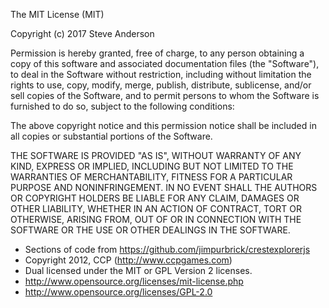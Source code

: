 The MIT License (MIT)

Copyright (c) 2017 Steve Anderson

Permission is hereby granted, free of charge, to any person obtaining a copy
of this software and associated documentation files (the "Software"), to deal
in the Software without restriction, including without limitation the rights
to use, copy, modify, merge, publish, distribute, sublicense, and/or sell
copies of the Software, and to permit persons to whom the Software is
furnished to do so, subject to the following conditions:

The above copyright notice and this permission notice shall be included in all
copies or substantial portions of the Software.

THE SOFTWARE IS PROVIDED "AS IS", WITHOUT WARRANTY OF ANY KIND, EXPRESS OR
IMPLIED, INCLUDING BUT NOT LIMITED TO THE WARRANTIES OF MERCHANTABILITY,
FITNESS FOR A PARTICULAR PURPOSE AND NONINFRINGEMENT. IN NO EVENT SHALL THE
AUTHORS OR COPYRIGHT HOLDERS BE LIABLE FOR ANY CLAIM, DAMAGES OR OTHER
LIABILITY, WHETHER IN AN ACTION OF CONTRACT, TORT OR OTHERWISE, ARISING FROM,
OUT OF OR IN CONNECTION WITH THE SOFTWARE OR THE USE OR OTHER DEALINGS IN THE
SOFTWARE.

 * Sections of code from https://github.com/jimpurbrick/crestexplorerjs
 *  Copyright 2012, CCP (http://www.ccpgames.com)
 *  Dual licensed under the MIT or GPL Version 2 licenses.
 *  http://www.opensource.org/licenses/mit-license.php
 *  http://www.opensource.org/licenses/GPL-2.0
